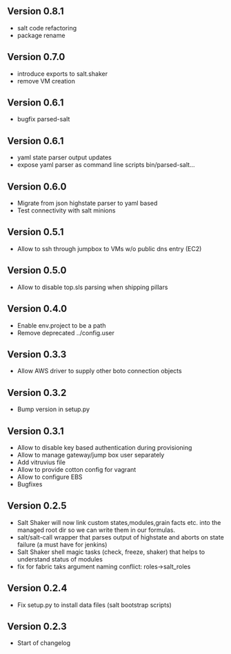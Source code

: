 ## Version 0.8.1
 * salt code refactoring
 * package rename

## Version 0.7.0
 * introduce exports to salt.shaker
 * remove VM creation
 
## Version 0.6.1

 * bugfix parsed-salt

## Version 0.6.1

 * yaml state parser output updates
 * expose yaml parser as command line scripts bin/parsed-salt...

## Version 0.6.0

 * Migrate from json highstate parser to yaml based
 * Test connectivity with salt minions

## Version 0.5.1

 * Allow to ssh through jumpbox to VMs w/o public dns entry (EC2)

## Version 0.5.0

 * Allow to disable top.sls parsing when shipping pillars

## Version 0.4.0

 * Enable env.project to be a path
 * Remove deprecated ../config.user

## Version 0.3.3

 * Allow AWS driver to supply other boto connection objects

## Version 0.3.2

 * Bump version in setup.py

## Version 0.3.1

 * Allow to disable key based authentication during provisioning
 * Allow to manage gateway/jump box user separately
 * Add vitruvius file
 * Allow to provide cotton config for vagrant
 * Allow to configure EBS
 * Bugfixes

## Version 0.2.5

* Salt Shaker will now link custom states,modules,grain facts etc. into the managed root dir so we can write them in our formulas.
* salt/salt-call wrapper that parses output of highstate and aborts on state failure (a must have for jenkins)
* Salt Shaker shell magic tasks (check, freeze, shaker) that helps to understand status of modules
* fix for fabric taks argument naming conflict: roles->salt_roles

## Version 0.2.4

* Fix setup.py to install data files (salt bootstrap scripts)

## Version 0.2.3

* Start of changelog
